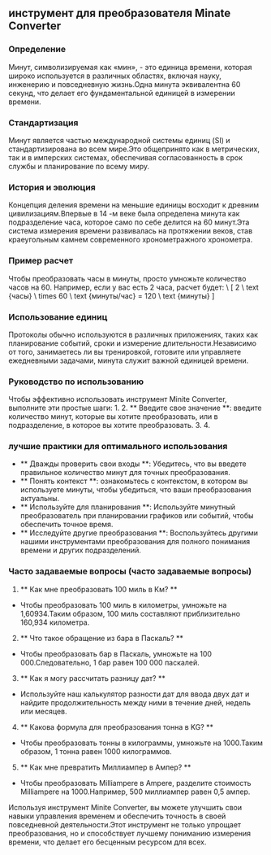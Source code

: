 ## инструмент для преобразователя Minate Converter

### Определение
Минут, символизируемая как «мин», - это единица времени, которая широко используется в различных областях, включая науку, инженерию и повседневную жизнь.Одна минута эквивалентна 60 секунд, что делает его фундаментальной единицей в измерении времени.

### Стандартизация
Минут является частью международной системы единиц (SI) и стандартизирована во всем мире.Это общепринято как в метрических, так и в имперских системах, обеспечивая согласованность в срок службы и планирование по всему миру.

### История и эволюция
Концепция деления времени на меньшие единицы восходит к древним цивилизациям.Впервые в 14 -м веке была определена минута как подразделение часа, которое само по себе делится на 60 минут.Эта система измерения времени развивалась на протяжении веков, став краеугольным камнем современного хронометражного хронометра.

### Пример расчет
Чтобы преобразовать часы в минуты, просто умножьте количество часов на 60. Например, если у вас есть 2 часа, расчет будет:
\ [
2 \ text {часы} \ times 60 \ text {минуты/час} = 120 \ text {минуты}
\]

### Использование единиц
Протоколы обычно используются в различных приложениях, таких как планирование событий, сроки и измерение длительности.Независимо от того, занимаетесь ли вы тренировкой, готовите или управляете ежедневными задачами, минута служит важной единицей времени.

### Руководство по использованию
Чтобы эффективно использовать инструмент Minite Converter, выполните эти простые шаги:
1.
2. ** Введите свое значение **: введите количество минут, которые вы хотите преобразовать, или в подразделение, в которое вы хотите преобразовать.
3.
4.

### лучшие практики для оптимального использования
- ** Дважды проверить свои входы **: Убедитесь, что вы введете правильное количество минут для точных преобразования.
- ** Понять контекст **: ознакомьтесь с контекстом, в котором вы используете минуты, чтобы убедиться, что ваши преобразования актуальны.
- ** Используйте для планирования **: Используйте минутный преобразователь при планировании графиков или событий, чтобы обеспечить точное время.
- ** Исследуйте другие преобразования **: Воспользуйтесь другими нашими инструментами преобразования для полного понимания времени и других подразделений.

### Часто задаваемые вопросы (часто задаваемые вопросы)

1. ** Как мне преобразовать 100 миль в Км? **
- Чтобы преобразовать 100 миль в километры, умножьте на 1,60934.Таким образом, 100 миль составляют приблизительно 160,934 километра.

2. ** Что такое обращение из бара в Паскаль? **
- Чтобы преобразовать бар в Паскаль, умножьте на 100 000.Следовательно, 1 бар равен 100 000 паскалей.

3. ** Как я могу рассчитать разницу дат? **
- Используйте наш калькулятор разности дат для ввода двух дат и найдите продолжительность между ними в течение дней, недель или месяцев.

4. ** Какова формула для преобразования тонна в KG? **
- Чтобы преобразовать тонны в килограммы, умножьте на 1000.Таким образом, 1 тонна равен 1000 килограммов.

5. ** Как мне превратить Миллиампер в Ампер? **
- Чтобы преобразовать Milliampere в Ampere, разделите стоимость Milliampere на 1000.Например, 500 миллиампер равен 0,5 ампер.

Используя инструмент Minite Converter, вы можете улучшить свои навыки управления временем и обеспечить точность в своей повседневной деятельности.Этот инструмент не только упрощает преобразования, но и способствует лучшему пониманию измерения времени, что делает его бесценным ресурсом для всех.